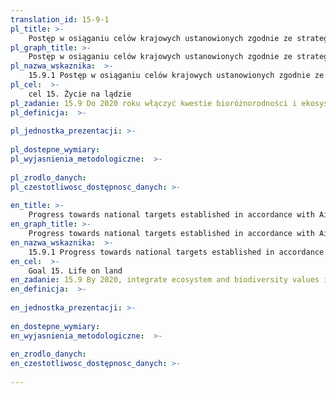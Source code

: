```yaml
---
translation_id: 15-9-1
pl_title: >-
    Postęp w osiąganiu celów krajowych ustanowionych zgodnie ze strategicznym celem 2 z Aichi wynikającym ze „Strategicznego Planu Ochrony Bioróżnorodności w latach 2011-2020”
pl_graph_title: >-
    Postęp w osiąganiu celów krajowych ustanowionych zgodnie ze strategicznym celem 2 z Aichi wynikającym ze „Strategicznego Planu Ochrony Bioróżnorodności w latach 2011-2020”
pl_nazwa_wskaznika:  >-
    15.9.1 Postęp w osiąganiu celów krajowych ustanowionych zgodnie ze strategicznym celem 2 z Aichi wynikającym ze „Strategicznego Planu Ochrony Bioróżnorodności w latach 2011-2020”
pl_cel:  >-
    cel 15. Życie na lądzie
pl_zadanie: 15.9 Do 2020 roku włączyć kwestie bioróżnorodności i ekosystemów do krajowych i lokalnych planów i sprawozdań, strategii redukcji ubóstwa oraz w procesy rozwojowe
pl_definicja:  >-
    
pl_jednostka_prezentacji: >-
    
pl_dostepne_wymiary: 
pl_wyjasnienia_metodologiczne:  >-
    
pl_zrodlo_danych: 
pl_czestotliwosc_dostępnosc_danych: >-
    
en_title: >-
    Progress towards national targets established in accordance with Aichi Biodiversity Target 2 of the Strategic Plan for Biodiversity 2011-2020
en_graph_title: >-
    Progress towards national targets established in accordance with Aichi Biodiversity Target 2 of the Strategic Plan for Biodiversity 2011-2020
en_nazwa_wskaznika:  >-
    15.9.1 Progress towards national targets established in accordance with Aichi Biodiversity Target 2 of the Strategic Plan for Biodiversity 2011-2020
en_cel:  >-
    Goal 15. Life on land
en_zadanie: 15.9 By 2020, integrate ecosystem and biodiversity values into national and local planning, development processes, poverty reduction strategies and accounts
en_definicja:  >-
    
en_jednostka_prezentacji: >-
    
en_dostepne_wymiary: 
en_wyjasnienia_metodologiczne:  >-
    
en_zrodlo_danych: 
en_czestotliwosc_dostępnosc_danych: >-
    
---
```

